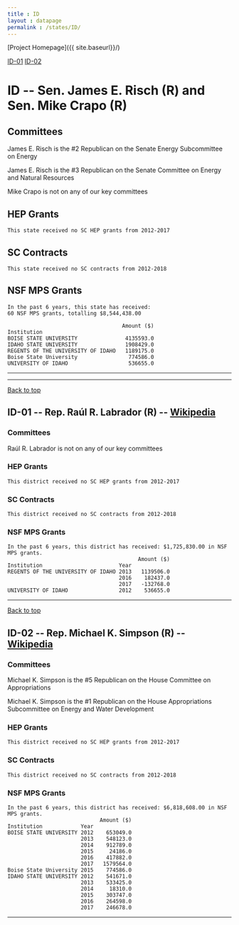 ```yaml
---
title : ID
layout : datapage
permalink : /states/ID/
---
```

<a name="top"></a>
[Project Homepage]({{ site.baseurl}}/)


[ID-01](#ID-01)  [ID-02](#ID-02)  

# ID -- Sen. James E. Risch (R) and  Sen. Mike Crapo (R)
## Committees
James E. Risch is the #2 Republican on the Senate Energy Subcommittee on Energy 

James E. Risch is the #3 Republican on the Senate Committee on Energy and Natural Resources 

Mike Crapo is not on any of our key committees 

## HEP Grants
```
This state received no SC HEP grants from 2012-2017
```
## SC Contracts
```
This state received no SC contracts from 2012-2018
```
## NSF MPS Grants
```
In the past 6 years, this state has received:
60 NSF MPS grants, totalling $8,544,438.00
 
                                    Amount ($)
Institution                                   
BOISE STATE UNIVERSITY               4135593.0
IDAHO STATE UNIVERSITY               1908429.0
REGENTS OF THE UNIVERSITY OF IDAHO   1189175.0
Boise State University                774586.0
UNIVERSITY OF IDAHO                   536655.0
```
---
---
<a name="ID-01"></a>
[Back to top](#top)
## ID-01 -- Rep. Raúl R. Labrador (R) -- [Wikipedia](https://en.wikipedia.org/wiki/ID-01)
### Committees
Raúl R. Labrador is not on any of our key committees 

### HEP Grants
```
This district received no SC HEP grants from 2012-2017
```
### SC Contracts
```
This district received no SC contracts from 2012-2018
```
### NSF MPS Grants
```
In the past 6 years, this district has received: $1,725,830.00 in NSF MPS grants.
                                         Amount ($)
Institution                        Year            
REGENTS OF THE UNIVERSITY OF IDAHO 2013   1139506.0
                                   2016    182437.0
                                   2017   -132768.0
UNIVERSITY OF IDAHO                2012    536655.0
```
---
<a name="ID-02"></a>
[Back to top](#top)
## ID-02 -- Rep. Michael K. Simpson (R) -- [Wikipedia](https://en.wikipedia.org/wiki/ID-02)
### Committees
Michael K. Simpson is the #5 Republican on the House Committee on Appropriations 

Michael K. Simpson is the #1 Republican on the House Appropriations Subcommittee on Energy and Water Development 

### HEP Grants
```
This district received no SC HEP grants from 2012-2017
```
### SC Contracts
```
This district received no SC contracts from 2012-2018
```
### NSF MPS Grants
```
In the past 6 years, this district has received: $6,818,608.00 in NSF MPS grants.
                             Amount ($)
Institution            Year            
BOISE STATE UNIVERSITY 2012    653049.0
                       2013    548123.0
                       2014    912789.0
                       2015     24186.0
                       2016    417882.0
                       2017   1579564.0
Boise State University 2015    774586.0
IDAHO STATE UNIVERSITY 2012    541671.0
                       2013    533425.0
                       2014     18310.0
                       2015    303747.0
                       2016    264598.0
                       2017    246678.0
```
---
